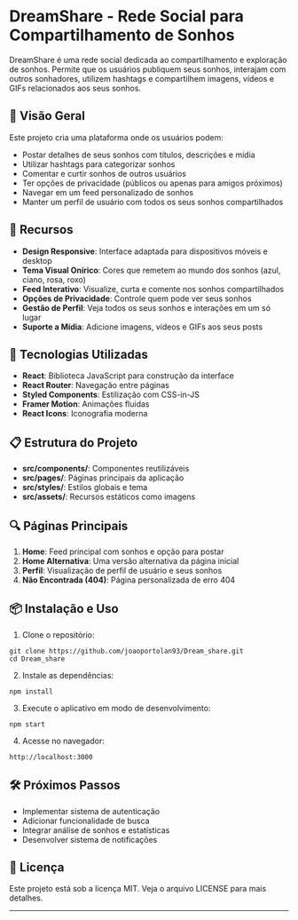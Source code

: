 # DreamShare - Rede Social para Compartilhamento de Sonhos

DreamShare é uma rede social dedicada ao compartilhamento e exploração de sonhos. Permite que os usuários publiquem seus sonhos, interajam com outros sonhadores, utilizem hashtags e compartilhem imagens, vídeos e GIFs relacionados aos seus sonhos.

## 🌙 Visão Geral

Este projeto cria uma plataforma onde os usuários podem:

- Postar detalhes de seus sonhos com títulos, descrições e mídia
- Utilizar hashtags para categorizar sonhos
- Comentar e curtir sonhos de outros usuários
- Ter opções de privacidade (públicos ou apenas para amigos próximos)
- Navegar em um feed personalizado de sonhos
- Manter um perfil de usuário com todos os seus sonhos compartilhados

## 🌟 Recursos

- **Design Responsive**: Interface adaptada para dispositivos móveis e desktop
- **Tema Visual Onírico**: Cores que remetem ao mundo dos sonhos (azul, ciano, rosa, roxo)
- **Feed Interativo**: Visualize, curta e comente nos sonhos compartilhados
- **Opções de Privacidade**: Controle quem pode ver seus sonhos
- **Gestão de Perfil**: Veja todos os seus sonhos e interações em um só lugar
- **Suporte a Mídia**: Adicione imagens, vídeos e GIFs aos seus posts

## 🚀 Tecnologias Utilizadas

- **React**: Biblioteca JavaScript para construção da interface
- **React Router**: Navegação entre páginas
- **Styled Components**: Estilização com CSS-in-JS
- **Framer Motion**: Animações fluidas
- **React Icons**: Iconografia moderna

## 📋 Estrutura do Projeto

- **src/components/**: Componentes reutilizáveis
- **src/pages/**: Páginas principais da aplicação
- **src/styles/**: Estilos globais e tema
- **src/assets/**: Recursos estáticos como imagens

## 🔍 Páginas Principais

1. **Home**: Feed principal com sonhos e opção para postar
2. **Home Alternativa**: Uma versão alternativa da página inicial
3. **Perfil**: Visualização de perfil de usuário e seus sonhos
4. **Não Encontrada (404)**: Página personalizada de erro 404

## 📦 Instalação e Uso

1. Clone o repositório:
```
git clone https://github.com/joaoportolan93/Dream_share.git
cd Dream_share
```

2. Instale as dependências:
```
npm install
```

3. Execute o aplicativo em modo de desenvolvimento:
```
npm start
```

4. Acesse no navegador:
```
http://localhost:3000
```

## 🛠️ Próximos Passos

- Implementar sistema de autenticação
- Adicionar funcionalidade de busca
- Integrar análise de sonhos e estatísticas
- Desenvolver sistema de notificações

## 📄 Licença

Este projeto está sob a licença MIT. Veja o arquivo LICENSE para mais detalhes.

---
